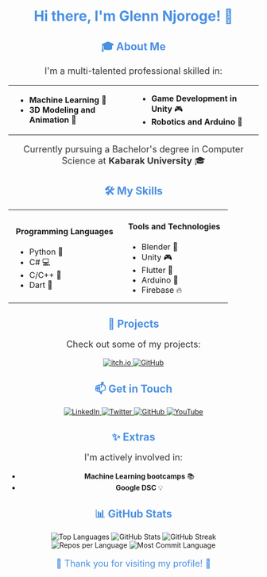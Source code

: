 <!-- Header -->
<h1 align="center" style="color: #4A90E2;">Hi there, I'm Glenn Njoroge! 👋</h1>


<!-- About Me Section -->
<h2 align="center" style="color: #4A90E2;">🎓 About Me</h2>
<p align="center" style="font-size: 18px; color: #333;">
  I'm a multi-talented professional skilled in:
</p>
<div align="center">
  <table>
    <tr>
      <td style="padding: 0 15px;">
        <ul>
          <li><strong>Machine Learning</strong> 🤖</li>
          <li><strong>3D Modeling and Animation</strong> 🎨</li>
        </ul>
      </td>
      <td style="padding: 0 15px;">
        <ul>
          <li><strong>Game Development in Unity</strong> 🎮</li>
          <li><strong>Robotics and Arduino</strong> 🤖</li>
        </ul>
      </td>
    </tr>
  </table>
</div>
<p align="center" style="font-size: 18px; color: #333;">
  Currently pursuing a Bachelor's degree in Computer Science at <strong>Kabarak University</strong> 🎓
</p>

<!-- Skills Section -->
<h2 align="center" style="color: #4A90E2;">🛠️ My Skills</h2>
<div align="center">
  <table>
    <tr>
      <td style="padding: 0 15px;">
        <h4>Programming Languages</h4>
        <ul>
          <li>Python 🐍</li>
          <li>C# 💻</li>
          <li>C/C++ 🔧</li>
          <li>Dart 🎯</li>
        </ul>
      </td>
      <td style="padding: 0 15px;">
        <h4>Tools and Technologies</h4>
        <ul>
          <li>Blender 🎨</li>
          <li>Unity 🎮</li>
          <li>Flutter 📱</li>
          <li>Arduino 🤖</li>
          <li>Firebase 🔥</li>
        </ul>
      </td>
    </tr>
  </table>
</div>

<!-- Projects Section -->
<h2 align="center" style="color: #4A90E2;">📂 Projects</h2>
<p align="center" style="font-size: 18px; color: #333;">
  Check out some of my projects:
</p>
<div align="center">
  <a href="https://glennnjoroge.itch.io/">
    <img src="https://img.shields.io/badge/itch.io-%23000000.svg?&style=for-the-badge&logo=itch.io&logoColor=white" alt="itch.io">
  </a>
  <a href="https://github.com/glennwanjiru">
    <img src="https://img.shields.io/badge/GitHub-%2312100E.svg?&style=for-the-badge&logo=github&logoColor=white" alt="GitHub">
  </a>
</div>

<!-- Contact Section -->
<h2 align="center" style="color: #4A90E2;">📫 Get in Touch</h2>
<p align="center">
  <a href="https://www.linkedin.com/in/glennnjoroge">
    <img src="https://img.shields.io/badge/LinkedIn-%230077B5.svg?&style=for-the-badge&logo=linkedin&logoColor=white" alt="LinkedIn">
  </a>
  <a href="https://twitter.com/glennnjoroge">
    <img src="https://img.shields.io/badge/Twitter-%231DA1F2.svg?&style=for-the-badge&logo=twitter&logoColor=white" alt="Twitter">
  </a>
  <a href="https://github.com/glennwanjiru">
    <img src="https://img.shields.io/badge/GitHub-%2312100E.svg?&style=for-the-badge&logo=github&logoColor=white" alt="GitHub">
  </a>
  <a href="https://www.youtube.com/channel/UCXXXXXX">
    <img src="https://img.shields.io/badge/YouTube-%23FF0000.svg?&style=for-the-badge&logo=youtube&logoColor=white" alt="YouTube">
  </a>
</p>

<!-- Extras Section -->
<h2 align="center" style="color: #4A90E2;">✨ Extras</h2>
<p align="center" style="font-size: 18px; color: #333;">
  I'm actively involved in:
</p>
<div align="center">
  <ul>
    <li><strong>Machine Learning bootcamps</strong> 📚</li>
    <li><strong>Google DSC</strong> 💡</li>
  </ul>
</div>

<!-- GitHub Stats -->
<h2 align="center" style="color: #4A90E2;">📊 GitHub Stats</h2>
<div align="center">
  <img src="https://github-readme-stats.vercel.app/api/top-langs/?username=glennwanjiru&layout=compact&theme=radical" alt="Top Languages">
  <img src="https://github-readme-stats.vercel.app/api?username=glennwanjiru&show_icons=true&theme=radical" alt="GitHub Stats">
  <img src="https://github-readme-streak-stats.herokuapp.com/?user=glennwanjiru&theme=radical" alt="GitHub Streak">
</div>
<div align="center">
  <img src="https://github-profile-summary-cards.vercel.app/api/cards/repos-per-language/?username=glennwanjiru&theme=radical" alt="Repos per Language">
  <img src="https://github-profile-summary-cards.vercel.app/api/cards/most-commit-language/?username=glennwanjiru&theme=radical" alt="Most Commit Language">
</div>

<!-- Footer -->
<p align="center" style="font-size: 18px; color: #4A90E2;">
  🎉 Thank you for visiting my profile! 🎉
</p>
